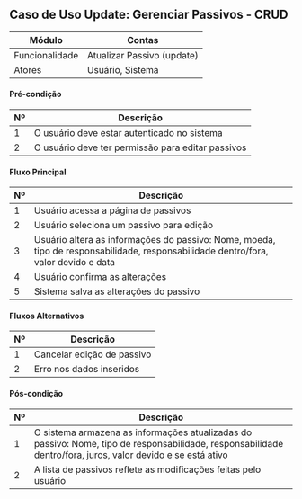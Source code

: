 ## Caso de Uso Update: Gerenciar Passivos - CRUD

| Módulo         | Contas                     |
|--------------- |----------------------------|
| Funcionalidade | Atualizar Passivo (update) |
| Atores         | Usuário, Sistema           | 
 
#### Pré-condição

| Nº | Descrição |
| -- | ----------|
| 1 | O usuário deve estar autenticado no sistema |
| 2 | O usuário deve ter permissão para editar passivos |

#### Fluxo Principal

| Nº| Descrição |
|---|  -------- |
| 1 | Usuário acessa a página de passivos |
| 2 | Usuário seleciona um passivo para edição |
| 3 | Usuário altera as informações do passivo: Nome, moeda, tipo de responsabilidade,	responsabilidade dentro/fora, valor devido e data |
| 4 | Usuário confirma as alterações |
| 5 | Sistema salva as alterações do passivo |

#### Fluxos Alternativos

| Nº | Descrição |
| -- | --------- |
| 1  | Cancelar edição de passivo |
| 2  | Erro nos dados inseridos |

#### Pós-condição

| Nº | Descrição |
| -- | --------- |
| 1  | O sistema armazena as informações atualizadas do passivo: Nome, tipo de responsabilidade, responsabilidade dentro/fora, juros, valor devido e se está ativo  |
| 2  | A lista de passivos reflete as modificações feitas pelo usuário |